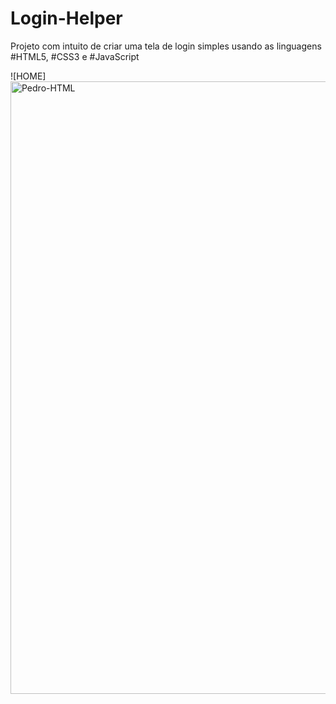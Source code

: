 # Login-Helper
Projeto com intuito de criar uma tela de login simples usando as linguagens #HTML5, #CSS3 e #JavaScript

![HOME] 
<img align="center" alt="Pedro-HTML" height="980" width="1920" src="https://github.com/pedrinw/Login-Helper/blob/master/readme/home.png">
